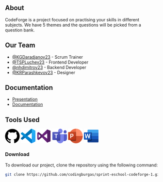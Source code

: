 ## About
CodeForge is a project focused on practising your skills in different subjects. We have 5 themes and the questions will be picked from a question bank.

## Our Team
- [@KGDaradjanov23](https://github.com/KGDaradjanov) - Scrum Trainer
- [@TSPLuchev23](https://github.com/TSPLuchev) - Frontend Developer
- [@nhdimitrov23](https://github.com/nhdimitrov23) - Backend Developer
- [@KRParashkevov23](https://github.com/KRParashkevov23) - Designer

## Documentation
- [Presentation]()
- [Documentation]()

## Tools Used
<img src="images/Github.png" alt="Github" width="48" height="48"> <img src="images/VScode.png" alt="VS Code" width="48" height="48"> <img src="images/VisualStudio.png" alt="Visual Studio" width="48" height="48"> <img src="images/MicrosoftTeams.png" alt="MS Teams" width="48" height="48"> <img src="images/PowerPoint.png" alt="PowerPoint" width="48" height="48"> <img src="images/Word.png" alt="MS Word" width="48" height="48">

### Download
To download our project, clone the repository using the following command:

```bash
git clone https://github.com/codingburgas/sprint-eschool-codeforge-1.git
